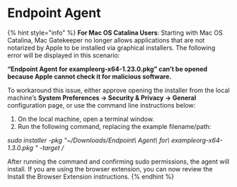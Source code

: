 # Endpoint Agent

{% hint style="info" %}
**For Mac OS Catalina Users**: Starting with Mac OS Catalina, Mac Gatekeeper no longer allows applications that are not notarized by Apple to be installed via graphical installers. The following error will be displayed in this scenario:

**“Endpoint Agent for exampleorg-x64-1.23.0.pkg” can’t be opened because Apple cannot check it for malicious software.**

To workaround this issue, either approve opening the installer from the local machine’s **System Preferences -> Security & Privacy -> General** configuration page, or use the command line instructions below:

1. On the local machine, open a terminal window.
2. Run the following command, replacing the example filename/path:

*sudo installer -pkg "~/Downloads/Endpoint\ Agent\ for\ exampleorg-x64-1.3.0.pkg " -target /*

After running the command and confirming sudo permissions, the agent will install. If you are using the browser extension, you can now review the Install the Browser Extension instructions.
{% endhint %}
